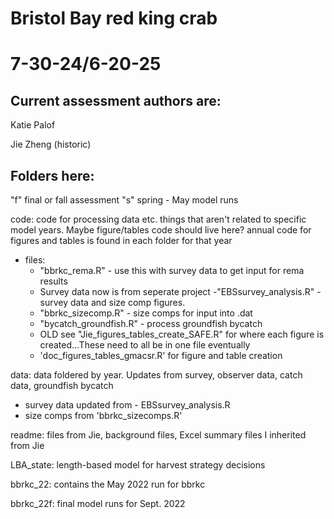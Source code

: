 # Bristol Bay red king crab 
# 7-30-24/6-20-25

## Current assessment authors are:
  Katie Palof 
  
  Jie Zheng (historic)
  

## Folders here:
"f" final or fall assessment
"s" spring - May model runs

code: code for processing data etc. things that aren't related to specific model years. Maybe figure/tables code should live here?
annual code for figures and tables is found in each folder for that year 

- files:
    - "bbrkc_rema.R" - use this with survey data to get input for rema results
    - Survey data now is from seperate project -"EBSsurvey_analysis.R" - survey data and size comp figures. 
    - "bbrkc_sizecomp.R" - size comps for input into .dat
    - "bycatch_groundfish.R" - process groundfish bycatch
    - OLD see "Jie_figures_tables_create_SAFE.R" for where each figure is created...These need to all be in one file eventually
    - 'doc_figures_tables_gmacsr.R' for figure and table creation

data: data foldered by year. Updates from survey, observer data, catch data, groundfish bycatch
- survey data updated from - EBSsurvey_analysis.R
- size comps from 'bbrkc_sizecomps.R'


readme: files from Jie, background files, Excel summary files I inherited from Jie

LBA_state: length-based model for harvest strategy decisions

bbrkc_22: contains the May 2022 run for bbrkc

bbrkc_22f: final model runs for Sept. 2022

